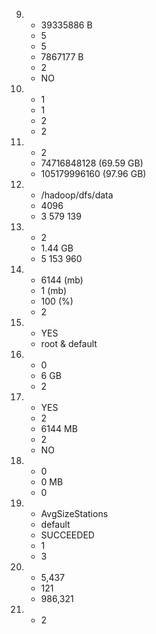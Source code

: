 9.
    - 39335886 B
    - 5
    - 5
    - 7867177 B
    - 2
    - NO
11.
    - 1
    - 1
    - 2
    - 2
13.
    - 2
    - 74716848128 (69.59 GB)
    - 105179996160 (97.96 GB)
14.
    - /hadoop/dfs/data
    - 4096
    - 3 579 139
15.
    - 2
    - 1.44 GB
    - 5 153 960
19.
    - 6144 (mb)
    - 1 (mb)
    - 100 (%)
    - 2
21.
    - YES
    - root & default
23.
    - 0
    - 6 GB
    - 2
26.
    - YES
    - 2
    - 6144 MB
    - 2
    - NO

27.
    - 0
    - 0 MB
    - 0
29.
    - AvgSizeStations
    - default
    - SUCCEEDED
    - 1
    - 3
30.
    - 5,437
    - 121
    - 986,321
32.
    - 2
